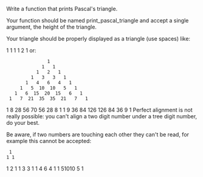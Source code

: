 Write a function that prints Pascal's triangle.

Your function should be named print_pascal_triangle and accept a single argument, the height of the triangle.

Your triangle should be properly displayed as a triangle (use spaces) like:


  1
 1 1
1 2 1
or:


                   1
                 1   1
               1   2   1
             1   3   3   1
           1   4   6   4   1
         1   5  10  10   5   1
       1   6  15  20  15   6   1
     1   7  21  35  35  21   7   1
   1   8  28  56  70  56  28   8   1
 1   9  36  84  126 126 84  36   9   1
Perfect alignment is not really possible: you can't align a two digit number under a tree digit number, do your best.

Be aware, if two numbers are touching each other they can't be read, for example this cannot be accepted:


     1
    1 1
   1 2 1
  1 3 3 1
 1 4 6 4 1
1 51010 5 1
